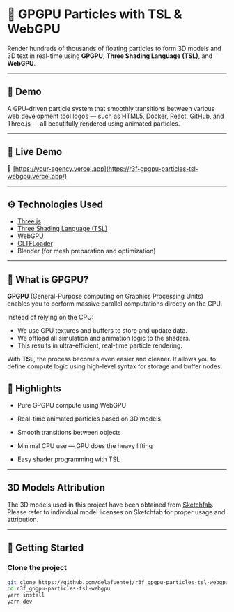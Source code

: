 # 🚀 GPGPU Particles with TSL & WebGPU

Render hundreds of thousands of floating particles to form 3D models and 3D text in real-time using **GPGPU**, **Three Shading Language (TSL)**, and **WebGPU**.

---

## 🌌 Demo

A GPU-driven particle system that smoothly transitions between various web development tool logos — such as HTML5, Docker, React, GitHub, and Three.js — all beautifully rendered using animated particles.

---

## 🚀 Live Demo

🔗 [https://your-agency.vercel.app](https://r3f-gpgpu-particles-tsl-webgpu.vercel.app/)

---

## ⚙️ Technologies Used

- [Three.js](https://threejs.org/)
- [Three Shading Language (TSL)](https://threejs.org/manual/#en/tsl)
- [WebGPU](https://developer.mozilla.org/en-US/docs/Web/API/WebGPU_API)
- [GLTFLoader](https://threejs.org/docs/#examples/en/loaders/GLTFLoader)
- Blender (for mesh preparation and optimization)

---

## 🧠 What is GPGPU?

**GPGPU** (General-Purpose computing on Graphics Processing Units) enables you to perform massive parallel computations directly on the GPU.

Instead of relying on the CPU:

- We use GPU textures and buffers to store and update data.
- We offload all simulation and animation logic to the shaders.
- This results in ultra-efficient, real-time particle rendering.

With **TSL**, the process becomes even easier and cleaner. It allows you to define compute logic using high-level syntax for storage and buffer nodes.

## 🎯 Highlights

- Pure GPGPU compute using WebGPU

- Real-time animated particles based on 3D models

- Smooth transitions between objects

- Minimal CPU use — GPU does the heavy lifting

- Easy shader programming with TSL

---

## 3D Models Attribution

The 3D models used in this project have been obtained from [Sketchfab](https://sketchfab.com/).  
Please refer to individual model licenses on Sketchfab for proper usage and attribution.

---

## 🚀 Getting Started

### Clone the project

```bash
git clone https://github.com/delafuentej/r3f_gpgpu-particles-tsl-webgpu.git
cd r3f_gpgpu-particles-tsl-webgpu
yarn install
yarn dev
```
